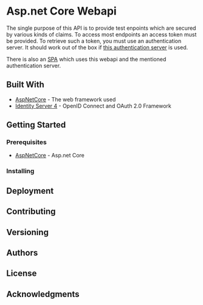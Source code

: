 # Asp.net Core Webapi

The single purpose of this API is to provide test enpoints which are secured by various kinds of claims. To access most endpoints an access token must be provided. To retrieve such a token, you must use an authentication server. It should work out of the box if <a href="https://github.com/latsic/idServer">this authentication server</a> is used.

There is also an <a href="https://github.com/latsic/vue_oidc_client">SPA</a> which uses this webapi and the mentioned authentication server.

## Built With

* [AspNetCore](https://github.com/aspnet/AspNetCore/) - The web framework used
* [Identity Server 4](https://github.com/IdentityServer/IdentityServer4) - OpenID Connect and OAuth 2.0 Framework

## Getting Started

### Prerequisites

* [AspNetCore](ttps://www.microsoft.com/net/download/dotnet-core/2.1) - Asp.net Core

### Installing

## Deployment

## Contributing

## Versioning

## Authors

## License

## Acknowledgments



